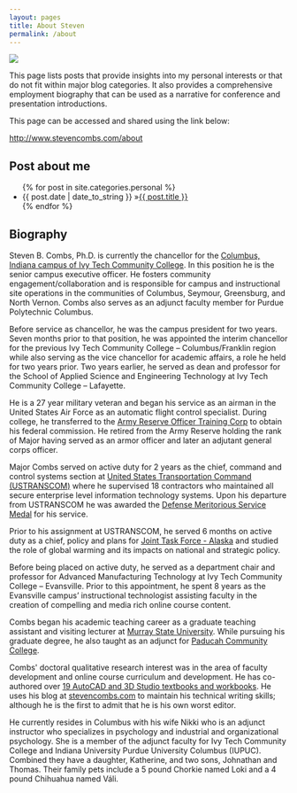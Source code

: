 ```yaml
---
layout: pages
title: About Steven
permalink: /about
---
```


<img class="category" src="http://www.stevencombs.com/images/design/about.svg" />

This page lists posts that provide insights into my personal interests or that do not fit within major blog categories. It also provides a comprehensive employment biography that can be used as a narrative for conference and presentation introductions.

This page can be accessed and shared using the link below:

<http://www.stevencombs.com/about>

## Post about me

<ul id="blog-posts" class="posts">
{% for post in site.categories.personal %}
    <li><span>{{ post.date | date_to_string }} &raquo;</span><a href="{{ post.url }}">{{ post.title }}</a></li>
{% endfor %}
</ul>

## Biography

Steven B. Combs, Ph.D. is currently the chancellor for the [Columbus, Indiana campus of Ivy Tech Community College](http://www.ivytech.edu/columbus). In this position he is the senior campus executive officer. He fosters community engagement/collaboration and is responsible for campus and instructional site operations in the communities of Columbus, Seymour, Greensburg, and North Vernon. Combs also serves as an adjunct faculty member for Purdue Polytechnic Columbus.

Before service as chancellor, he was the campus president for two years. Seven months prior to that position, he was appointed the interim chancellor for the previous Ivy Tech Community College – Columbus/Franklin region while also serving as the vice chancellor for academic affairs, a role he held for two years prior. Two years earlier, he served as dean and professor for the School of Applied Science and Engineering Technology at Ivy Tech Community College – Lafayette.

He is a 27 year military veteran and began his service as an airman in the United States Air Force as an automatic flight control specialist. During college, he transferred to the [Army Reserve Officer Training Corp][0511-001] to obtain his federal commission. He retired from the Army Reserve holding the rank of Major having served as an armor officer and later an adjutant general corps officer.

Major Combs served on active duty for 2 years as the chief, command and control systems section at [United States Transportation Command (USTRANSCOM)][0511-002] where he supervised 18 contractors who maintained all secure enterprise level information technology systems. Upon his departure from USTRANSCOM he was awarded the [Defense Meritorious Service Medal][0511-003] for his service.

Prior to his assignment at USTRANSCOM, he served 6 months on active duty as a chief, policy and plans for [Joint Task Force - Alaska][0511-004] and studied the role of global warming and its impacts on national and strategic policy.

Before being placed on active duty, he served as a department chair and professor for Advanced Manufacturing Technology at Ivy Tech Community College – Evansville. Prior to this appointment, he spent 8 years as the Evansville campus’ instructional technologist assisting faculty in the creation of compelling and media rich online course content.

Combs began his academic teaching career as a graduate teaching assistant and visiting lecturer at [Murray State University][0511-005]. While pursuing his graduate degree, he also taught as an adjunct for [Paducah Community College][0511-006].

Combs' doctoral qualitative research interest was in the area of faculty development and online course curriculum and development. He has co-authored over [19 AutoCAD and 3D Studio textbooks and workbooks](http://www.amazon.com/author/stevencombs). He uses his blog at [stevencombs.com](http://www.stevencombs.com) to maintain his technical writing skills; although he is the first to admit that he is his own worst editor.

He currently resides in Columbus with his wife Nikki who is an adjunct instructor who specializes in psychology and industrial and organizational psychology. She is a member of the adjunct faculty for Ivy Tech Community College and Indiana University Purdue University Columbus (IUPUC). Combined they have a daughter, Katherine, and two sons, Johnathan and Thomas. Their family pets include a 5 pound Chorkie named Loki and a 4 pound Chihuahua named Váli.

[0511-001]: http://www.goarmy.com/rotc.html
[0511-002]: http://www.transcom.mil/about/org/tcj6/
[0511-003]: http://en.wikipedia.org/wiki/Defense_Meritorious_Service_Medal
[0511-004]: http://en.wikipedia.org/wiki/Joint_Task_Force-Alaska
[0511-005]: http://www.murraystate.edu/
[0511-006]: http://www.westkentucky.kctcs.edu/
